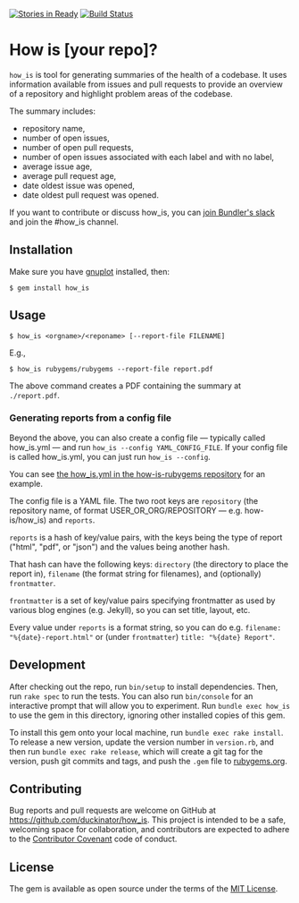 [![Stories in Ready](https://badge.waffle.io/duckinator/how_is.png?label=ready&title=Ready)](https://waffle.io/duckinator/how_is)
[![Build Status](https://travis-ci.org/duckinator/how_is.svg?branch=master)](https://travis-ci.org/duckinator/how_is)

# How is [your repo]?

`how_is` is tool for generating summaries of the health of a codebase. It uses information available from issues and pull requests to provide an overview of a repository and highlight problem areas of the codebase.

The summary includes:

* repository name,
* number of open issues,
* number of open pull requests,
* number of open issues associated with each label and with no label,
* average issue age,
* average pull request age,
* date oldest issue was opened,
* date oldest pull request was opened.

If you want to contribute or discuss how_is, you can [join Bundler's slack](http://slack.bundler.io/) and join the #how_is channel.

## Installation

Make sure you have [gnuplot](http://gnuplot.info/) installed, then:

    $ gem install how_is

## Usage

    $ how_is <orgname>/<reponame> [--report-file FILENAME]

E.g.,

    $ how_is rubygems/rubygems --report-file report.pdf

The above command creates a PDF containing the summary at `./report.pdf`.

### Generating reports from a config file

Beyond the above, you can also create a config file &mdash; typically called
how_is.yml &mdash; and run `how_is --config YAML_CONFIG_FILE`. If your config
file is called how_is.yml, you can just run `how_is --config`.

You can see [the how_is.yml in the how-is-rubygems repository](https://github.com/how-is/how-is-rubygems/blob/gh-pages/how_is.yml)
for an example.

The config file is a YAML file. The two root keys are `repository` (the
repository name, of format USER_OR_ORG/REPOSITORY &mdash; e.g. how-is/how_is)
and `reports`.

`reports` is a hash of key/value pairs, with the keys being the type of report
("html", "pdf", or "json") and the values being another hash.

That hash can have the following keys: `directory` (the directory to place the
report in), `filename` (the format string for filenames), and (optionally)
`frontmatter`.

`frontmatter` is a set of key/value pairs specifying frontmatter as used by
various blog engines (e.g. Jekyll), so you can set title, layout, etc.

Every value under `reports` is a format string, so you can do e.g.
`filename: "%{date}-report.html"` or (under `frontmatter`)
`title: "%{date} Report"`.


## Development

After checking out the repo, run `bin/setup` to install dependencies. Then, run `rake spec` to run the tests. You can also run `bin/console` for an interactive prompt that will allow you to experiment. Run `bundle exec how_is` to use the gem in this directory, ignoring other installed copies of this gem.

To install this gem onto your local machine, run `bundle exec rake install`. To release a new version, update the version number in `version.rb`, and then run `bundle exec rake release`, which will create a git tag for the version, push git commits and tags, and push the `.gem` file to [rubygems.org](https://rubygems.org).

## Contributing

Bug reports and pull requests are welcome on GitHub at https://github.com/duckinator/how_is. This project is intended to be a safe, welcoming space for collaboration, and contributors are expected to adhere to the [Contributor Covenant](http://contributor-covenant.org) code of conduct.


## License

The gem is available as open source under the terms of the [MIT License](http://opensource.org/licenses/MIT).
